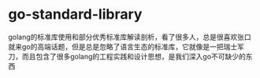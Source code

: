 # go-standard-library
golang的标准库使用和部分优秀标准库解读剖析，看了很多人，总是很喜欢张口就来go的高端话题，但是总是忽略了语言生态的标准库，它就像是一把瑞士军刀，而且包含了很多golang的工程实践和设计思想，是我们深入go不可缺少的东西
